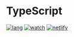 # TypeScript

[![lang](https://shields.io/github/languages/top/Huauauaa/typescript-reference)](https://github.com/Huauauaa/typescript-reference)
[![watch](https://shields.io/github/watchers/Huauauaa/typescript-reference?label=Watch)](https://github.com/Huauauaa/typescript-reference)
[![netlify](https://shields.io/netlify/3d98bc3f-1bab-41f1-9fee-87dd71d88392)](https://huauauaa-typescript-reference.netlify.app/)
